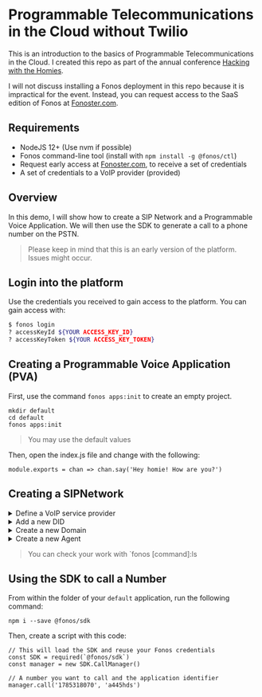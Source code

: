 # Programmable Telecommunications in the Cloud without Twilio

This is an introduction to the basics of Programmable Telecommunications in the Cloud. I created this repo as part of the annual conference [Hacking with the Homies](https://github.com/detroitblacktech/hwthdc2020). 

I will not discuss installing a Fonos deployment in this repo because it is impractical for the event. Instead, you can request access to the SaaS edition of Fonos at [Fonoster.com](http://fonoster.com/).

## Requirements

- NodeJS 12+ (Use nvm if possible)
- Fonos command-line tool (install with `npm install -g @fonos/ctl`)
- Request early access at [Fonoster.com](http://fonoster.com/), to receive a set of credentials
- A set of credentials to a VoIP provider (provided)

## Overview

In this demo, I will show how to create a SIP Network and a Programmable Voice Application. We will then use the SDK to generate a call to a phone number on the PSTN. 

> Please keep in mind that this is an early version of the platform.  Issues might occur.

## Login into the platform

Use the credentials you received to gain access to the platform. You can gain access with:

```bash
$ fonos login
? accessKeyId ${YOUR ACCESS_KEY_ID}
? accessKeyToken ${YOUR ACCESS_KEY_TOKEN}
```

## Creating a Programmable Voice Application (PVA)

First, use the command `fonos apps:init` to create an empty project.

```
mkdir default
cd default
fonos apps:init
```

> You may use the default values

Then, open the index.js file and change with the following:

```
module.exports = chan => chan.say('Hey homie! How are you?')
```

## Creating a SIPNetwork

<details><summary>Define a VoIP service provider</summary>
  
  <br />
  <p>First, let's define a VoIP service provider with:</p>

```bash
$ fonos providers:create

This utility will help you create a new Provider
Press ^C at any time to quit.
? friendly name HWTHDC2021
? username hwth
? secret [hidden]
? host hwthdc.net
? transport tcp
? expire 3600
? does everything look good? Yes
Creating provider HWTHDC2021... All done
```
> Use the information provided to you by homies

</details>

<details><summary>Add a new DID</summary>

  <br />
  <p>Add new DID with:</p>


```bash
$ fonos numbers:create

This utility will help you create a new Number
Press ^C at any time to quit.
? number in e164 format 7853178070
? service provider HWTHDC2021
? aor link (leave empty)
? ingress app default
? does everything look good? Yes
Creating number 17853178070... All done
```
</details>

<details><summary>Create a new Domain</summary>

  <br />
  <p>Create new DID with:</p>

```bash
$ fonos fonos domains:create

This utility will help you create a new Domain
Press ^C at any time to quit.
? domain name ACME Corp
? domain uri acme.com
? egress rule 
? number reference 
? access deny list 0.0.0.0/1
? access allow list 
? does everything look good? Yes
Creating domain ACME Corp... All done
```
</details>
<details><summary>Create a new Agent</summary>

  <br />
  <p>Create new Agent with:</p>

```bash
$ fonos fonos agents:create

This utility will help you create a new Agent
Press ^C at any time to quit.
? friendly name Jane Doe
? username 1001
? secret [hidden]
? domains acme.com
? privacy Private
? does everything look good? Yes
```
</details>

> You can check your work with `fonos [command]:ls

## Using the SDK to call a Number

From within the folder of your `default` application, run the following command:

```
npm i --save @fonos/sdk 
```

Then, create a script with this code:

```
// This will load the SDK and reuse your Fonos credentials
const SDK = required(`@fonos/sdk`)
const manager = new SDK.CallManager()

// A number you want to call and the application identifier
manager.call('1785318070', 'a445hds')
```
